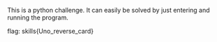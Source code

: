 This is a python challenge. It can easily be solved by just entering and running the program.

flag: skills{Uno_reverse_card}

